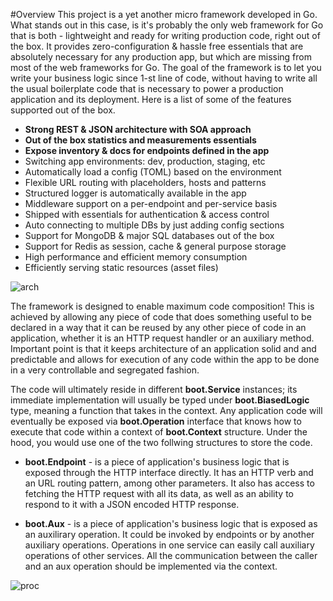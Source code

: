#Overview
This project is a yet another micro framework developed in Go. What
stands out in this case, is it's probably the only web framework for
Go that is both - lightweight and ready for writing production code,
right out of the box. It provides zero-configuration & hassle free
essentials that are absolutely necessary for any production app, but
which are missing from most of the web frameworks for Go. The goal
of the framework is to let you write your business logic since 1-st
line of code, without having to write all the usual boilerplate code
that is necessary to power a production application and its deployment.
Here is a list of some of the features supported out of the box.
  
* **Strong REST & JSON architecture with SOA approach**
* **Out of the box statistics and measurements essentials**
* **Expose inventory & docs for endpoints defined in the app**
* Switching app environments: dev, production, staging, etc
* Automatically load a config (TOML) based on the environment
* Flexible URL routing with placeholders, hosts and patterns
* Structured logger is automatically available in the app
* Middleware support on a per-endpoint and per-service basis
* Shipped with essentials for authentication & access control
* Auto connecting to multiple DBs by just adding config sections
* Support for MongoDB & major SQL databases out of the box
* Support for Redis as session, cache & general purpose storage
* High performance and efficient memory consumption
* Efficiently serving static resources (asset files)

![arch](https://raw.github.com/ts33kr/boot/master/design/boot-arch.png)

The framework is designed to enable maximum code composition! This is
achieved by allowing any piece of code that does something useful to be
declared in a way that it can be reused by any other piece of code in an
application, whether it is an HTTP request handler or an auxiliary method.
Important point is that it keeps architecture of an application solid and
and predictable and allows for execution of any code within the app to be
done in a very controllable and segregated fashion.

The code will ultimately reside in different **boot.Service** instances;
its immediate implementation will usually be typed under **boot.BiasedLogic**
type, meaning a function that takes in the context. Any application code
will eventually be exposed via **boot.Operation** interface that knows how
to execute that code within a context of **boot.Context** structure. Under
the hood, you would use one of the two follwing structures to store the code.

* **boot.Endpoint** - is a piece of application's business logic that
is exposed through the HTTP interface directly. It has an HTTP verb and
an URL routing pattern, among other parameters. It also has access to
fetching the HTTP request with all its data, as well as an ability to
respond to it with a JSON encoded HTTP response.

* **boot.Aux** - is a piece of application's business logic that
is exposed as an auxilirary operation. It could be invoked by endpoints
or by another auxiliary operations. Operations in one service can easily
call auxiliary operations of other services. All the communication between
the caller and an aux operation should be implemented via the context.

![proc](https://raw.github.com/ts33kr/boot/master/design/boot-proc.png)
